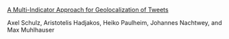 [A Multi-Indicator Approach for Geolocalization of Tweets](http://www.tk.informatik.tu-darmstadt.de/de/people/axel-schulz/?no_cache=1&cid=29391&did=16204&sechash=c734dc52)

Axel Schulz, Aristotelis Hadjakos, Heiko Paulheim, Johannes Nachtwey, and Max Muhlhauser
